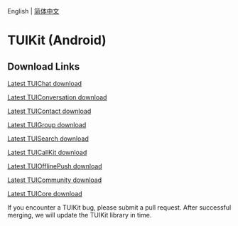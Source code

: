 English | [简体中文](./README_ZH.md)

# TUIKit (Android)

## Download Links

[Latest TUIChat download](https://im.sdk.cloud.tencent.cn/download/tuikit/6.8.3374/android/TUIChat.zip)

[Latest TUIConversation download](https://im.sdk.cloud.tencent.cn/download/tuikit/6.8.3374/android/TUIConversation.zip)

[Latest TUIContact download](https://im.sdk.cloud.tencent.cn/download/tuikit/6.8.3374/android/TUIContact.zip)

[Latest TUIGroup download](https://im.sdk.cloud.tencent.cn/download/tuikit/6.8.3374/android/TUIGroup.zip)

[Latest TUISearch download](https://im.sdk.cloud.tencent.cn/download/tuikit/6.8.3374/android/TUISearch.zip)

[Latest TUICallKit download](https://im.sdk.cloud.tencent.cn/download/tuikit/6.8.3374/android/TUICallKit.zip)

[Latest TUIOfflinePush download](https://im.sdk.cloud.tencent.cn/download/tuikit/6.8.3374/android/TUIOfflinePush.zip)

[Latest TUICommunity download](https://im.sdk.cloud.tencent.cn/download/tuikit/6.8.3374/android/TUICommunity.zip)

[Latest TUICore download](https://im.sdk.cloud.tencent.cn/download/tuikit/6.8.3374/android/TUICore.zip)

If you encounter a TUIKit bug, please submit a pull request. After successful merging, we will update the TUIKit library in time.